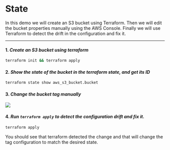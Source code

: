 # State

In this demo we will create an S3 bucket using Terraform. Then we will edit the bucket properties manually using the AWS Console. Finally we will use Terraform to detect the drift in the configuration and fix it.

---
#### 1. *Create an S3 bucket using terraform*

```bash
terraform init && terraform apply
```

#### 2. *Show the state of the bucket in the terraform state, and get its ID*
```bash
terraform state show aws_s3_bucket.bucket
```

#### 3. *Change the bucket tag manually*
<image src="./images/change_tag.png">


#### 4. *Run `terraform apply` to detect the configuration drift and fix it.*

```bash
terraform apply
```

You should see that terraform detected the change and that will change the tag configuration to match the desired state.
